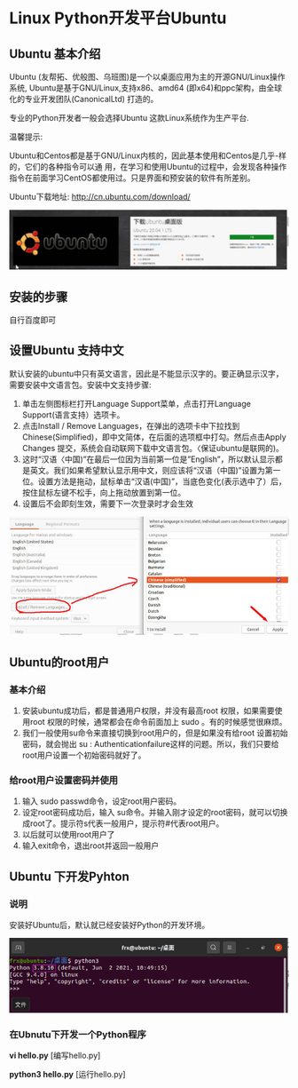 # Linux Python开发平台Ubuntu

## Ubuntu 基本介绍

Ubuntu (友帮拓、优般图、乌班图)是一个以桌面应用为主的开源GNU/Linux操作系统, Ubuntu是基于GNU/Linux,支持x86、amd64 (即x64)和ppc架构，由全球化的专业开发团队(CanonicalLtd) 打造的。

专业的Python开发者一般会选择Ubuntu 这款Linux系统作为生产平台.

温馨提示:

Ubuntu和Centos都是基于GNU/Linux内核的，因此基本使用和Centos是几乎-样的，它们的各种指令可以通
用，在学习和使用Ubuntu的过程中，会发现各种操作指令在前面学习CentOS都使用过。只是界面和预安装的软件有所差别。

Ubuntu下载地址: http://cn.ubuntu.com/download/

![1632411960399](./images/16/01.png)

## 安装的步骤

自行百度即可

## 设置Ubuntu 支持中文

默认安装的ubuntu中只有英文语言，因此是不能显示汉字的。要正确显示汉字，需要安装中文语言包。安装中文支持步骤:

1. 单击左侧图标栏打开Language Support菜单，点击打开Language Support(语言支持）选项卡。
2. 点击Install / Remove Languages，在弹出的选项卡中下拉找到Chinese(Simplified)，即中文简体，在后面的选项框中打勾。然后点击Apply Changes 提交，系统会自动联网下载中文语言包。〈保证ubuntu是联网的)。
3. 这时“汉语〈中国)”在最后一位因为当前第一位是”English”，所以默认显示都是英文。我们如果希望默认显示用中文，则应该将“汉语（中国)”设置为第一位。设置方法是拖动，鼠标单击“汉语(中国)”，当底色变化(表示选中了）后，按住鼠标左键不松手，向上拖动放置到第一位。
4. 设置后不会即刻生效，需要下一次登录时才会生效

![1632412166775](./images/16/02.png)

## Ubuntu的root用户

### 基本介绍

1. 安装ubuntu成功后，都是普通用户权限，并没有最高root 权限，如果需要使用root 权限的时候，通常都会在命令前面加上 sudo 。有的时候感觉很麻烦。
2. 我们一般使用su命令来直接切换到root用户的，但是如果没有给root 设置初始密码，就会抛出 su : Authenticationfailure这样的问题。所以，我们只要给root用户设置一个初始密码就好了。

### 给root用户设置密码并使用

1. 输入 sudo passwd命令，设定root用户密码。
2. 设定root密码成功后，输入 su命令。并输入刚才设定的root密码，就可以切换成root了。提示符s代表一般用户，提示符#代表root用户。
3. 以后就可以使用root用户了
4. 输入exit命令，退出root并返回一般用户

## Ubuntu 下开发Pyhton

###  说明

安装好Ubuntu后，默认就已经安装好Python的开发环境。

![1632412394932](./images/16/03.png)

### 在Ubnutu下开发一个Python程序

**vi hello.py**                   [编写hello.py]

**python3  hello.py**       [运行hello.py]

